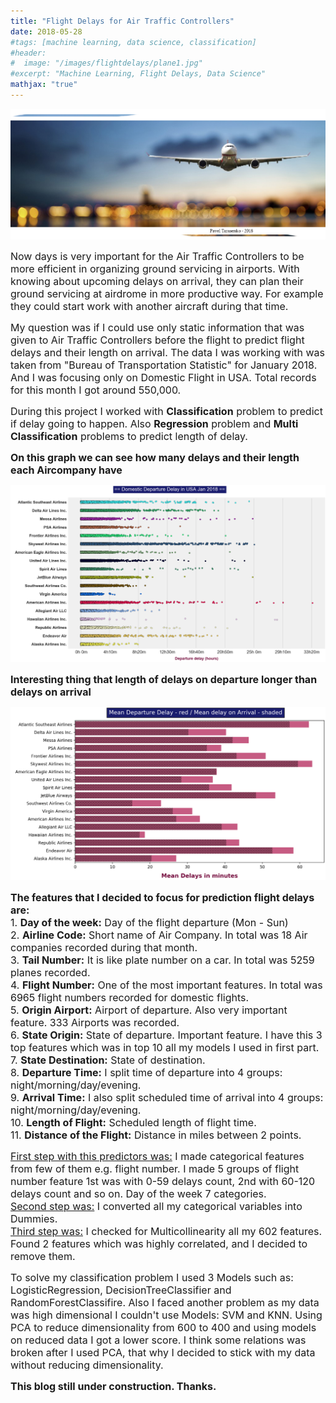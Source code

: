 ```yaml
---
title: "Flight Delays for Air Traffic Controllers"
date: 2018-05-28
#tags: [machine learning, data science, classification]
#header:
#  image: "/images/flightdelays/plane1.jpg"
#excerpt: "Machine Learning, Flight Delays, Data Science"
mathjax: "true"
---
```

<img src="/images/flightdelays/plane.jpg">

<font size="3">Now days is very important for the Air Traffic Controllers to be more efficient in organizing ground servicing in airports. With knowing about upcoming delays on arrival, they can plan their ground servicing at airdrome in more productive way. For example they could start work with another aircraft during that time.</font>
<p>
<p>
<font size="3">My question was if I could use only static information that was given to Air Traffic Controllers before the flight to predict flight delays and their length on arrival. The data I was working with was taken from "Bureau of Transportation Statistic" for January 2018. And I was focusing only on Domestic Flight in USA. Total records for this month I got around 550,000.</font>
<p>
<font size="3">During this project I worked with <b>Classification</b> problem to predict if delay going to happen. Also <b>Regression</b> problem and <b>Multi Classification</b> problems to predict length of delay. 
<p>
<p>
<b>On this graph we can see how many delays and their length each Aircompany have</b>
<p>
<img src="/images/flightdelays/del1.png">
<p>
<p>
<b>Interesting thing that length of delays on departure longer than delays on arrival</b>
<p>
<img src="/images/flightdelays/del2.png">
<p>
<font size="3"><b>The features that I decided to focus for prediction flight delays are:</b>
<br>
<font size="3">1. <b>Day of the week:</b> Day of the flight departure (Mon - Sun)
<br>
<font size="3">2. <b>Airline Code:</b> Short name of Air Company. In total was 18 Air companies recorded during that month.
<br>
<font size="3">3. <b>Tail Number:</b> It is like plate number on a car. In total was 5259 planes recorded.
<br>
<font size="3">4. <b>Flight Number:</b> One of the most important features. In total was 6965 flight numbers recorded for domestic flights.
<br>
<font size="3">5. <b>Origin Airport:</b> Airport of departure. Also very important feature. 333 Airports was recorded.
<br>
<font size="3">6. <b>State Origin:</b> State of departure. Important feature. I have this 3 top features which was in top 10 all my models I used in first part. 
<br>
<font size="3">7. <b>State Destination:</b> State of destination.
<br>
<font size="3">8. <b>Departure Time:</b> I split time of departure into 4 groups: night/morning/day/evening.
<br>
<font size="3">9. <b>Arrival Time:</b> I also split scheduled time of arrival into 4 groups: night/morning/day/evening.
<br>
<font size="3">10. <b>Length of Flight:</b> Scheduled length of flight time.
<br>
<font size="3">11. <b>Distance of the Flight:</b> Distance in miles between 2 points.
<p>
<font size="3"><u>First step with this predictors was:</u> I made categorical features from few of them e.g. flight number. I made 5 groups of flight number feature 1st was with 0-59 delays count, 2nd with 60-120 delays count and so on. Day of the week 7 categories.
<br>
<font size="3"><u>Second step was:</u> I converted all my categorical variables into Dummies. 
<br>
<font size="3"><u>Third step was:</u> I checked for Multicollinearity all my 602 features. Found 2 features which was highly correlated, and I decided to remove them.
<p>
<font size="3">To solve my classification problem I used 3 Models such as: LogisticRegression, DecisionTreeClassifier and RandomForestClassifire. Also I faced another problem as my data was high dimensional I couldn't use Models: SVM and KNN. Using PCA to reduce dimensionality from 600 to 400 and using models on reduced data I got a lower score. I think some relations was broken after I used PCA, that why I decided to stick with my data without reducing dimensionality.


<p>
<p>
<b>This blog still under construction. Thanks.</b>



